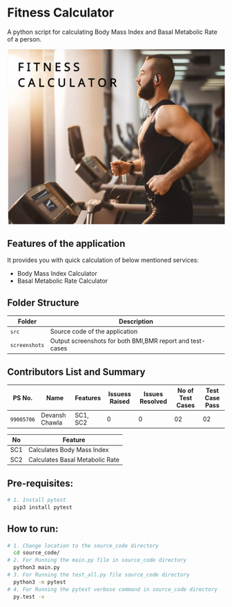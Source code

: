 # Fitness Calculator
A python script for calculating Body Mass Index and Basal Metabolic Rate of a person.

![Banner](https://github.com/devanshchawlaa/OOPS_Project/blob/main/fit_img.png)



## Features of the application
It provides you with quick calculation of below mentioned services:

* Body Mass Index Calculator
* Basal Metabolic Rate Calculator








## Folder Structure
Folder             | Description
-------------------| -----------------------------------------
`src`              | Source code of the application
`screenshots`      | Output screenshots for both BMI,BMR report and test-cases










## Contributors List and Summary
PS No. |  Name   |    Features    | Issuess Raised |Issues Resolved|No of Test Cases|Test Case Pass
---------|-------------|----------------|----------------|---------------|-------------|--------------
`99005706` | Devansh Chawla  | SC1, SC2| 0   | 0  | 02   | 02    

| No |Feature  |
|--|--|
| SC1 |Calculates Body Mass Index |
| SC2 |Calculates Basal Metabolic Rate |



<!-- ## Challenges Faced and How Was It Overcome
| No. | Challenge | Solution
|-----|-----------|--------
|1. | There is no such mutli scheme Maturity-calculator right now in the market | Implemented successfully with the help of functions
|2. | For Term and Recurring deposit various rate schemes can be applied, which thus result into maturity amount which is always not available in the current market.| Implemented successfully with the help of storage space of c variables. |
| 3. | Make file not working even after following all steps  | Added make to environment variables  | -->

## Pre-requisites:
```sh
# 1. Install pytest
  pip3 install pytest

```    

## How to run:
```sh
# 1. Change location to the source_code directory  
  cd source_code/
# 2. For Running the main.py file in source_code directory
  python3 main.py
# 3. For Running the test_all.py file source_code directory
  python3 -m pytest
# 4. For Running the pytest verbose command in source_code directory
  py.test -v  
```    
   


